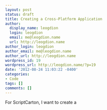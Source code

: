 ```yaml
---
layout: post
status: draft
title: Creating a Cross-Platform Application
author:
  display_name: leogdion
  login: leogdion
  email: me@leogdion.name
  url: http://leogdion.name
author_login: leogdion
author_email: me@leogdion.name
author_url: http://leogdion.name
wordpress_id: 19
wordpress_url: http://leogdion.name/?p=19
date: '2012-08-24 11:03:22 -0400'
categories:
- Code
tags: []
comments: []
---
```

<p>For ScriptCarton, I want to create a</p>
